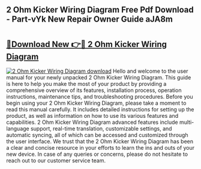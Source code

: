 ## 2 Ohm Kicker Wiring Diagram Free Pdf Download - Part-vYk New Repair Owner Guide aJA8m

# <h2><a href="http://dfon5nq.blite.top/?on=2+Ohm+Kicker+Wiring+Diagram">🔗Download New 👉🔴 2 Ohm Kicker Wiring Diagram</a></h2>

[![2 Ohm Kicker Wiring Diagram download](https://i.imgur.com/lujVjoI.png)](http://dfon5nq.blite.top/?on=2+Ohm+Kicker+Wiring+Diagram)
Hello and welcome to the user manual for your newly unpacked 2 Ohm Kicker Wiring Diagram. This guide is here to help you make the most of your product by providing a comprehensive overview of its features, installation process, operation instructions, maintenance tips, and troubleshooting procedures. Before you begin using your 2 Ohm Kicker Wiring Diagram, please take a moment to read this manual carefully. It includes detailed instructions for setting up the product, as well as information on how to use its various features and capabilities. 2 Ohm Kicker Wiring Diagram advanced features include multi-language support, real-time translation, customizable settings, and automatic syncing, all of which can be accessed and customized through the user interface. We trust that the 2 Ohm Kicker Wiring Diagram has been a clear and concise resource in your efforts to learn the ins and outs of your new device. In case of any queries or concerns, please do not hesitate to reach out to our customer service team.
